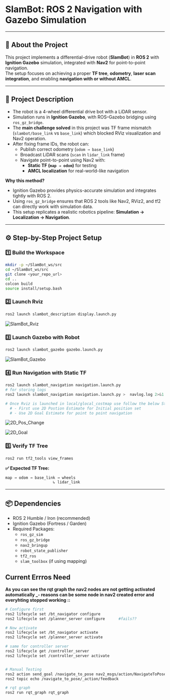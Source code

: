 # SlamBot: ROS 2 Navigation with Gazebo Simulation

---

## 📌 About the Project
This project implements a differential-drive robot (**SlamBot**) in **ROS 2** with **Ignition Gazebo** simulation, integrated with **Nav2** for point-to-point navigation.  
The setup focuses on achieving a proper **TF tree**, **odometry**, **laser scan integration**, and enabling **navigation with or without AMCL**.

---

## 📖 Project Description
- The robot is a 4-wheel differential drive bot with a LiDAR sensor.  
- Simulation runs in **Ignition Gazebo**, with ROS–Gazebo bridging using `ros_gz_bridge`.  
- The **main challenge solved** in this project was TF frame mismatch (`slambot/base_link` vs `base_link`) which blocked RViz visualization and Nav2 operation.  
- After fixing frame IDs, the robot can:
  - Publish correct odometry (`odom → base_link`)  
  - Broadcast LiDAR scans (`scan` in `lidar_link` frame)  
  - Navigate point-to-point using Nav2 with:
    - **Static TF (`map → odom`)** for testing  
    - **AMCL localization** for real-world-like navigation  

**Why this method?**  
- Ignition Gazebo provides physics-accurate simulation and integrates tightly with ROS 2.  
- Using `ros_gz_bridge` ensures that ROS 2 tools like Nav2, RViz2, and tf2 can directly work with simulation data.  
- This setup replicates a realistic robotics pipeline: **Simulation → Localization → Navigation**.  

---

## ⚙️ Step-by-Step Project Setup

### 1️⃣ Build the Workspace
```bash
mkdir -p ~/SlamBot_ws/src
cd ~/SlamBot_ws/src
git clone <your_repo_url>
cd ..
colcon build
source install/setup.bash
```

### 2️⃣ Launch Rviz 
```bash
ros2 launch slambot_description display.launch.py
```

![SlamBot_Rviz](https://raw.githubusercontent.com/<username>/<repo>/images/gazebo.png)

### 3️⃣ Launch Gazebo with Robot
```bash
ros2 launch slambot_gazebo gazebo.launch.py
```

![SlamBot_Gazebo](https://raw.githubusercontent.com/<username>/<repo>/images/gazebo.png)

### 4️⃣ Run Navigation with Static TF
```bash
ros2 launch slambot_navigation navigation.launch.py
# for storing logs
ros2 launch slambot_navigation navigation.launch.py >  navlog.log 2>&1

# Once Rviz is launched in local/glocal_costmap use follow the below Steps:
  # - First use 2D Postion Estimate for Initial position set
  # - Use 2D Goal Estimate for point to point navigation

```
![2D_Pos_Change](https://raw.githubusercontent.com/<username>/<repo>/images/gazebo.png)

![2D_Goal](https://raw.githubusercontent.com/<username>/<repo>/images/gazebo.png)

### 5️⃣ Verify TF Tree
```bash
ros2 run tf2_tools view_frames
```

**✅ Expected TF Tree:**
```bash
map → odom → base_link → wheels
                     ↳ lidar_link
```

---

## 📦 Dependencies  
- ROS 2 Humble / Iron (recommended)  
- Ignition Gazebo (Fortress / Garden)  
- Required Packages:  
  - `ros_gz_sim`  
  - `ros_gz_bridge`  
  - `nav2_bringup`  
  - `robot_state_publisher`  
  - `tf2_ros`  
  - `slam_toolbox` (if using mapping)

 ## Current Errros Need 
**As you can see the rqt graph the nav2 nodes are not getting activated automatically _- reasons can be some node in nav2 created error and everyhting stopped working ::**
```bash
# Configure first
ros2 lifecycle set /bt_navigator configure
ros2 lifecycle set /planner_server configure      #fails??

# Now activate
ros2 lifecycle set /bt_navigator activate
ros2 lifecycle set /planner_server activate

# same for controller server
ros2 lifecycle get /controller_server
ros2 lifecycle set /controller_server activate


# Manual Testing
ros2 action send_goal /navigate_to_pose nav2_msgs/action/NavigateToPose "{pose: {header: {frame_id: 'map'}, pose: {position: {x: 0, y: 0, z: 0}, orientation: {w:1}}}}"
ros2 topic echo /navigate_to_pose/_action/feedback

# rqt graph
ros2 run rqt_graph rqt_graph
```